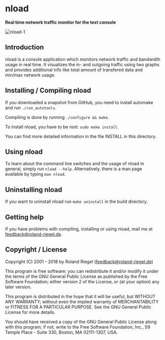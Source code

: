 # nload
**Real time network traffic monitor for the text console**

![nload-1](https://github.com/user-attachments/assets/34c8cb5b-bbd0-44cd-b79a-96c6164851c8)

## Introduction

nload is a console application which monitors network traffic and bandwidth
usage in real time. It visualizes the in- and outgoing traffic using two
graphs and provides additional info like total amount of transfered data and
min/max network usage.

## Installing / Compiling nload

If you downloaded a snapshot from GitHub, you need to install automake and run `./run_autotools`.

Compiling is done by running `./configure && make`.

To install nload, you have to be root: `sudo make install`.

You can find more detailed information in the file INSTALL in this directory.

## Using nload

To learn about the command line switches and the usage of nload in general,
simply run `nload --help`. Alternatively, there is a man page available by
typing `man nload`.

## Uninstalling nload

If you want to uninstall nload run `make uninstall` in the build directory.

## Getting help

If you have problems with compiling, installing or using nload, mail me
at <feedback@roland-riegel.de>.

## Copyright / License

Copyright (C) 2001 - 2018 by Roland Riegel (<feedback@roland-riegel.de>)

This program is free software; you can redistribute it and/or modify
it under the terms of the GNU General Public License as published by
the Free Software Foundation; either version 2 of the License, or
(at your option) any later version.

This program is distributed in the hope that it will be useful,
but WITHOUT ANY WARRANTY; without even the implied warranty of
MERCHANTABILITY or FITNESS FOR A PARTICULAR PURPOSE.  See the
GNU General Public License for more details.

You should have received a copy of the GNU General Public License
along with this program; if not, write to the Free Software
Foundation, Inc., 59 Temple Place - Suite 330, Boston, MA 02111-1307, USA.
